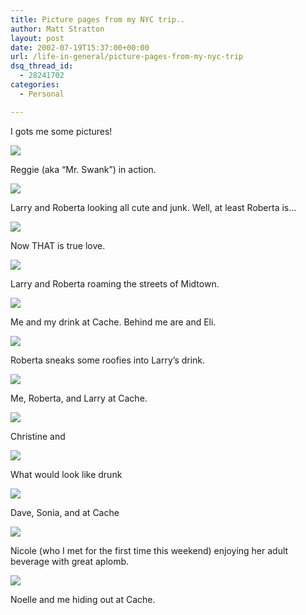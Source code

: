 ```yaml
---
title: Picture pages from my NYC trip..
author: Matt Stratton
layout: post
date: 2002-07-19T15:37:00+00:00
url: /life-in-general/picture-pages-from-my-nyc-trip
dsq_thread_id:
  - 28241702
categories:
  - Personal

---
```

I gots me some pictures!

![][1]
  
Reggie (aka &#8220;Mr. Swank&#8221;) in action.

![][2]
  
Larry and Roberta looking all cute and junk. Well, at least Roberta is&#8230;

![][3]
  
Now THAT is true love.

![][4]
  
Larry and Roberta roaming the streets of Midtown.

![][5]
  
Me and my drink at Cache. Behind me are and Eli.

![][6]
  
Roberta sneaks some roofies into Larry&#8217;s drink.

![][7]
  
Me, Roberta, and Larry at Cache.

![][8]
  
Christine and

![][9]
  
What would look like drunk

![][10]
  
Dave, Sonia, and at Cache

![][11]
  
Nicole (who I met for the first time this weekend) enjoying her adult beverage with great aplomb.

![][12]
  
Noelle and me hiding out at Cache.

 [1]: https://www.windyhop.org/images/photos/unapproved/101-0139_IMG-2002719162928.JPG
 [2]: https://www.windyhop.org/images/photos/unapproved/101-0142_IMG-2002719162945.JPG
 [3]: https://www.windyhop.org/images/photos/unapproved/101-0146_IMG-2002719162955.JPG
 [4]: https://www.windyhop.org/images/photos/unapproved/101-0148_IMG-200271916306.JPG
 [5]: https://www.windyhop.org/images/photos/unapproved/101-0149_IMG-2002719163026.JPG
 [6]: https://www.windyhop.org/images/photos/unapproved/101-0152_IMG-2002719163240.JPG
 [7]: https://www.windyhop.org/images/photos/unapproved/101-0156_IMG-2002719163254.JPG
 [8]: https://www.windyhop.org/images/photos/unapproved/101-0157_IMG-2002719163256.JPG
 [9]: https://www.windyhop.org/images/photos/unapproved/101-0159_IMG-2002719163259.JPG
 [10]: https://www.windyhop.org/images/photos/unapproved/101-0162_IMG-2002719163417.JPG
 [11]: https://www.windyhop.org/images/photos/unapproved/101-0168_IMG-2002719163445.JPG
 [12]: https://www.windyhop.org/images/photos/unapproved/101-0175_IMG-2002719163456.JPG